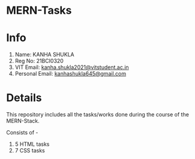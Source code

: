 # MERN-Tasks

# Info
1) Name: KANHA SHUKLA
2) Reg No: 21BCI0320
3) VIT Email: kanha.shukla2021@vitstudent.ac.in
4) Personal Email: kanhashukla645@gmail.com

# Details
This repository includes all the tasks/works done during the course of the MERN-Stack.

Consists of - 
1) 5 HTML tasks
2) 7 CSS tasks
